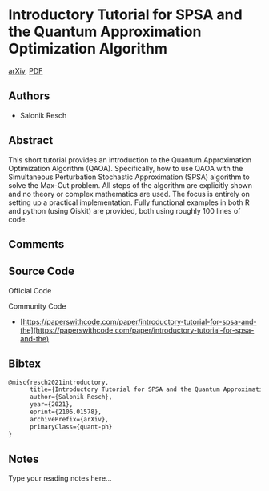 
# Introductory Tutorial for SPSA and the Quantum Approximation Optimization Algorithm

[arXiv](https://arxiv.org/abs/2106.01578), [PDF](https://arxiv.org/pdf/2106.01578.pdf)

## Authors

- Salonik Resch

## Abstract

This short tutorial provides an introduction to the Quantum Approximation Optimization Algorithm (QAOA). Specifically, how to use QAOA with the Simultaneous Perturbation Stochastic Approximation (SPSA) algorithm to solve the Max-Cut problem. All steps of the algorithm are explicitly shown and no theory or complex mathematics are used. The focus is entirely on setting up a practical implementation. Fully functional examples in both R and python (using Qiskit) are provided, both using roughly 100 lines of code.

## Comments



## Source Code

Official Code



Community Code

- [https://paperswithcode.com/paper/introductory-tutorial-for-spsa-and-the](https://paperswithcode.com/paper/introductory-tutorial-for-spsa-and-the)

## Bibtex

```tex
@misc{resch2021introductory,
      title={Introductory Tutorial for SPSA and the Quantum Approximation Optimization Algorithm}, 
      author={Salonik Resch},
      year={2021},
      eprint={2106.01578},
      archivePrefix={arXiv},
      primaryClass={quant-ph}
}
```

## Notes

Type your reading notes here...

